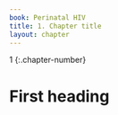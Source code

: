 ```yaml
---
book: Perinatal HIV
title: 1. Chapter title
layout: chapter
---
```


1
{:.chapter-number}

# First heading

